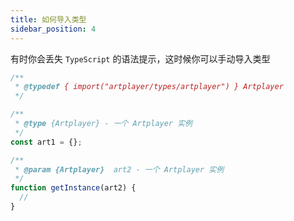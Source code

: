 ```yaml
---
title: 如何导入类型
sidebar_position: 4
---
```


有时你会丢失 `TypeScript` 的语法提示，这时候你可以手动导入类型 


```js
/**
 * @typedef { import("artplayer/types/artplayer") } Artplayer
 */

/**
 * @type {Artplayer} - 一个 Artplayer 实例
 */
const art1 = {};

/**
 * @param {Artplayer}  art2 - 一个 Artplayer 实例
 */
function getInstance(art2) {
  //
}
```